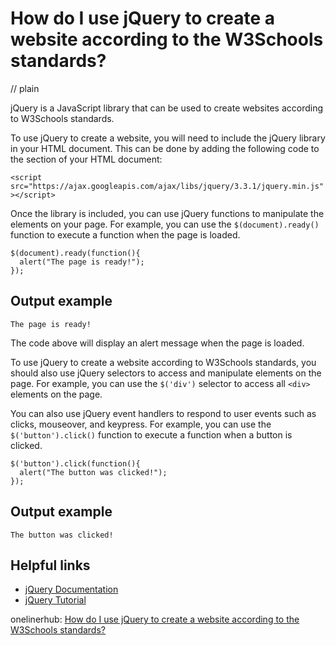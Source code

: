# How do I use jQuery to create a website according to the W3Schools standards?
// plain

jQuery is a JavaScript library that can be used to create websites according to W3Schools standards.

To use jQuery to create a website, you will need to include the jQuery library in your HTML document. This can be done by adding the following code to the <head> section of your HTML document:

```<script src="https://ajax.googleapis.com/ajax/libs/jquery/3.3.1/jquery.min.js"></script>```

Once the library is included, you can use jQuery functions to manipulate the elements on your page. For example, you can use the `$(document).ready()` function to execute a function when the page is loaded.

```
$(document).ready(function(){
  alert("The page is ready!");
});
```

## Output example
 `The page is ready!`

The code above will display an alert message when the page is loaded.

To use jQuery to create a website according to W3Schools standards, you should also use jQuery selectors to access and manipulate elements on the page. For example, you can use the `$('div')` selector to access all `<div>` elements on the page.

You can also use jQuery event handlers to respond to user events such as clicks, mouseover, and keypress. For example, you can use the `$('button').click()` function to execute a function when a button is clicked.

```
$('button').click(function(){
  alert("The button was clicked!");
});
```

## Output example
 `The button was clicked!`

## Helpful links
- [jQuery Documentation](https://api.jquery.com/)
- [jQuery Tutorial](https://www.w3schools.com/jquery/)

onelinerhub: [How do I use jQuery to create a website according to the W3Schools standards?](https://onelinerhub.com/jquery/how-do-i-use-jquery-to-create-a-website-according-to-the-w-schools-standards)